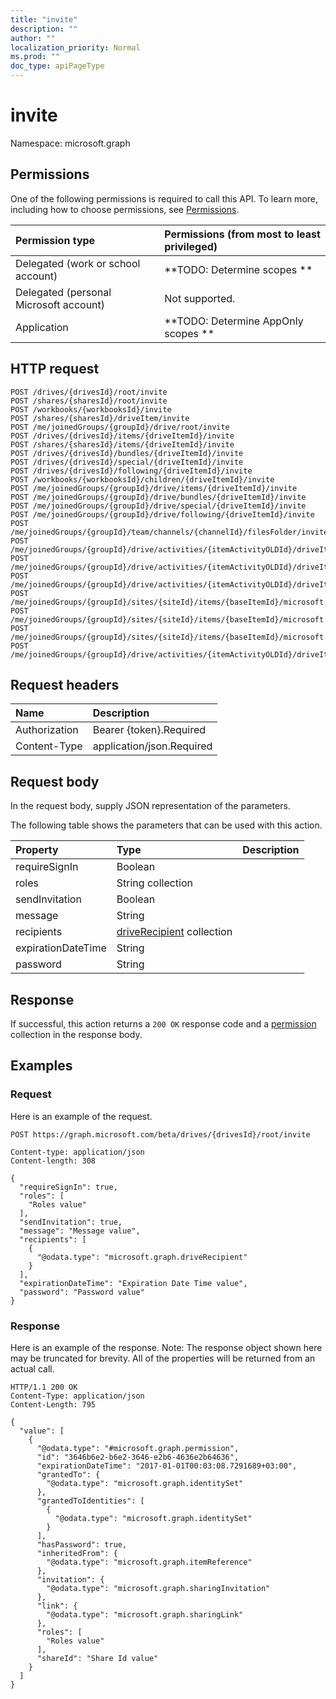 ```yaml
---
title: "invite"
description: ""
author: ""
localization_priority: Normal
ms.prod: ""
doc_type: apiPageType
---
```


# invite

Namespace: microsoft.graph



## Permissions
One of the following permissions is required to call this API. To learn more, including how to choose permissions, see [Permissions](/concepts/permissions-reference.md).

|Permission type|Permissions (from most to least privileged)|
|:---|:---|
|Delegated (work or school account)|**TODO: Determine scopes **|
|Delegated (personal Microsoft account)|Not supported.|
|Application|**TODO: Determine AppOnly scopes **|

## HTTP request
<!-- {
  "blockType": "ignored"
}
-->
``` http
POST /drives/{drivesId}/root/invite
POST /shares/{sharesId}/root/invite
POST /workbooks/{workbooksId}/invite
POST /shares/{sharesId}/driveItem/invite
POST /me/joinedGroups/{groupId}/drive/root/invite
POST /drives/{drivesId}/items/{driveItemId}/invite
POST /shares/{sharesId}/items/{driveItemId}/invite
POST /drives/{drivesId}/bundles/{driveItemId}/invite
POST /drives/{drivesId}/special/{driveItemId}/invite
POST /drives/{drivesId}/following/{driveItemId}/invite
POST /workbooks/{workbooksId}/children/{driveItemId}/invite
POST /me/joinedGroups/{groupId}/drive/items/{driveItemId}/invite
POST /me/joinedGroups/{groupId}/drive/bundles/{driveItemId}/invite
POST /me/joinedGroups/{groupId}/drive/special/{driveItemId}/invite
POST /me/joinedGroups/{groupId}/drive/following/{driveItemId}/invite
POST /me/joinedGroups/{groupId}/team/channels/{channelId}/filesFolder/invite
POST /me/joinedGroups/{groupId}/drive/activities/{itemActivityOLDId}/driveItem/invite
POST /me/joinedGroups/{groupId}/drive/activities/{itemActivityOLDId}/driveItem/listItem/driveItem/invite
POST /me/joinedGroups/{groupId}/drive/activities/{itemActivityOLDId}/driveItem/children/{driveItemId}/invite
POST /me/joinedGroups/{groupId}/sites/{siteId}/items/{baseItemId}/microsoft.graph.sharedDriveItem/root/invite
POST /me/joinedGroups/{groupId}/sites/{siteId}/items/{baseItemId}/microsoft.graph.sharedDriveItem/driveItem/invite
POST /me/joinedGroups/{groupId}/sites/{siteId}/items/{baseItemId}/microsoft.graph.sharedDriveItem/items/{driveItemId}/invite
POST /me/joinedGroups/{groupId}/drive/activities/{itemActivityOLDId}/driveItem/analytics/itemActivityStats/{itemActivityStatId}/activities/{itemActivityId}/driveItem/invite
```

## Request headers
|Name|Description|
|:---|:---|
|Authorization|Bearer {token}.Required|
|Content-Type|application/json.Required|

## Request body
In the request body, supply JSON representation of the parameters.

The following table shows the parameters that can be used with this action.

|Property|Type|Description|
|:---|:---|:---|
|requireSignIn|Boolean||
|roles|String collection||
|sendInvitation|Boolean||
|message|String||
|recipients|[driveRecipient](../resources/driverecipient.md) collection||
|expirationDateTime|String||
|password|String||



## Response
If successful, this action returns a `200 OK` response code and a [permission](../resources/permission.md) collection in the response body.

## Examples

### Request
Here is an example of the request.
<!-- {
  "blockType": "request",
  "name": "driveitem_invite"
}
-->
``` http
POST https://graph.microsoft.com/beta/drives/{drivesId}/root/invite

Content-type: application/json
Content-length: 308

{
  "requireSignIn": true,
  "roles": [
    "Roles value"
  ],
  "sendInvitation": true,
  "message": "Message value",
  "recipients": [
    {
      "@odata.type": "microsoft.graph.driveRecipient"
    }
  ],
  "expirationDateTime": "Expiration Date Time value",
  "password": "Password value"
}
```

### Response
Here is an example of the response. Note: The response object shown here may be truncated for brevity. All of the properties will be returned from an actual call.
<!-- {
  "blockType": "response",
  "truncated": true,
  "@odata.type": "collection(microsoft.graph.permission)"
}
-->
``` http
HTTP/1.1 200 OK
Content-Type: application/json
Content-Length: 795

{
  "value": [
    {
      "@odata.type": "#microsoft.graph.permission",
      "id": "3646b6e2-b6e2-3646-e2b6-4636e2b64636",
      "expirationDateTime": "2017-01-01T00:03:08.7291689+03:00",
      "grantedTo": {
        "@odata.type": "microsoft.graph.identitySet"
      },
      "grantedToIdentities": [
        {
          "@odata.type": "microsoft.graph.identitySet"
        }
      ],
      "hasPassword": true,
      "inheritedFrom": {
        "@odata.type": "microsoft.graph.itemReference"
      },
      "invitation": {
        "@odata.type": "microsoft.graph.sharingInvitation"
      },
      "link": {
        "@odata.type": "microsoft.graph.sharingLink"
      },
      "roles": [
        "Roles value"
      ],
      "shareId": "Share Id value"
    }
  ]
}
```

